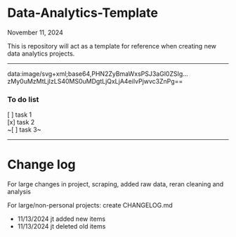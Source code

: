 # Data-Analytics-Template

November 11, 2024

This is repository will act as a template for reference when creating new data analytics
projects.

---

data:image/svg+xml;base64,PHN2ZyBmaWxsPSJ3aGl0ZSIg…zMy0uMzMtLjIzLS40MS0uMDgtLjQxLjA4eiIvPjwvc3ZnPg==

### To do list

[ ] task 1  
[x] task 2  
~[ ] task 3~

---

# Change log

For large changes in project, scraping, added raw data, reran cleaning and analysis

For large/non-personal projects: create CHANGELOG.md

- 11/13/2024 jt added new items
- 11/13/2024 jt deleted old items
